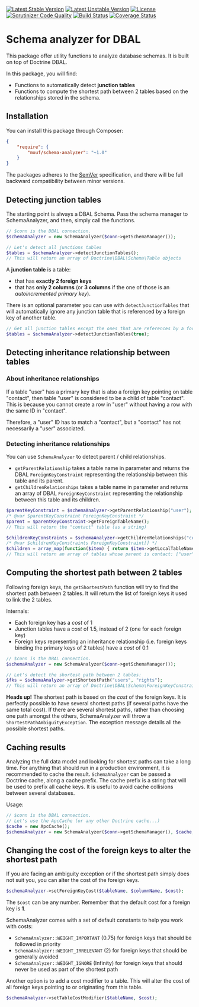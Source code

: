 [![Latest Stable Version](https://poser.pugx.org/mouf/schema-analyzer/v/stable)](https://packagist.org/packages/mouf/schema-analyzer)
[![Latest Unstable Version](https://poser.pugx.org/mouf/schema-analyzer/v/unstable)](https://packagist.org/packages/mouf/schema-analyzer)
[![License](https://poser.pugx.org/mouf/schema-analyzer/license)](https://packagist.org/packages/mouf/schema-analyzer)
[![Scrutinizer Code Quality](https://scrutinizer-ci.com/g/thecodingmachine/schema-analyzer/badges/quality-score.png?b=1.0)](https://scrutinizer-ci.com/g/thecodingmachine/schema-analyzer/?branch=1.0)
[![Build Status](https://travis-ci.org/thecodingmachine/schema-analyzer.svg?branch=1.0)](https://travis-ci.org/thecodingmachine/schema-analyzer)
[![Coverage Status](https://coveralls.io/repos/thecodingmachine/schema-analyzer/badge.svg?branch=1.0&service=github)](https://coveralls.io/github/thecodingmachine/schema-analyzer?branch=1.0)

# Schema analyzer for DBAL

This package offer utility functions to analyze database schemas. It is built on top of Doctrine DBAL.

In this package, you will find:

- Functions to automatically detect **junction tables**
- Functions to compute the shortest path between 2 tables based on the relationships stored in the schema.

## Installation

You can install this package through Composer:

```json
{
    "require": {
        "mouf/schema-analyzer": "~1.0"
    }
}
```

The packages adheres to the [SemVer](http://semver.org/) specification, and there will be full backward compatibility
between minor versions.

## Detecting junction tables

The starting point is always a DBAL Schema. Pass the schema manager to SchemaAnalyzer, and then, simply call the functions.

```php
// $conn is the DBAL connection.
$schemaAnalyzer = new SchemaAnalyzer($conn->getSchemaManager());

// Let's detect all junctions tables
$tables = $schemaAnalyzer->detectJunctionTables();
// This will return an array of Doctrine\DBAL\Schema\Table objects
```

A **junction table** is a table:

- that has **exactly 2 foreign keys**
- that has **only 2 columns** (or **3 columns** if the one of those is an *autoincremented primary key*).

There is an optional parameter you can use with `detectJunctionTables` that will automatically ignore any junction 
table that is referenced by a foreign key of another table.

```php
// Get all junction tables except the ones that are references by a foreign key.
$tables = $schemaAnalyzer->detectJunctionTables(true);
```


## Detecting inheritance relationship between tables

### About inheritance relationships

If a table "user" has a primary key that is also a foreign key pointing on table "contact", then table "user" is 
considered to be a child of table "contact". This is because you cannot create a row in "user" without having a row 
with the same ID in "contact".

Therefore, a "user" ID has to match a "contact", but a "contact" has not necessarily a "user" associated. 

### Detecting inheritance relationships

You can use `SchemaAnalyzer` to detect parent / child relationships.

- `getParentRelationship` takes a table name in parameter and returns the DBAL `ForeignKeyConstraint` representing
  the relationship between this table and its parent.
- `getChildrenRelationships` takes a table name in parameter and returns an array of DBAL `ForeignKeyConstraint` 
  representing the relationship between this table and its children.
  

```php
$parentKeyConstraint = $schemaAnalyzer->getParentRelationship("user");
/* @var $parentKeyConstraint ForeignKeyConstraint */
$parent = $parentKeyConstraint->getForeignTableName();
// This will return the "contact" table (as a string)

$childrenKeyConstraints = $schemaAnalyzer->getChildrenRelationships("contact");
/* @var $childrenKeyConstraints ForeignKeyConstraint[] */
$children = array_map(function($item) { return $item->getLocalTableName(); }, $childrenKeyConstraints);
// This will return an array of tables whose parent is contact: ["user"]
```

## Computing the shortest path between 2 tables

Following foreign keys, the `getShortestPath` function will try to find the shortest path between 2 tables.
It will return the list of foreign keys it used to link the 2 tables.

Internals:

- Each foreign key has a *cost* of 1
- Junction tables have a *cost* of 1.5, instead of 2 (one for each foreign key)
- Foreign keys representing an inheritance relationship (i.e. foreign keys binding the primary keys of 2 tables)
  have a *cost* of 0.1

```php
// $conn is the DBAL connection.
$schemaAnalyzer = new SchemaAnalyzer($conn->getSchemaManager());

// Let's detect the shortest path between 2 tables:
$fks = $schemaAnalyzer->getShortestPath("users", "rights");
// This will return an array of Doctrine\DBAL\Schema\ForeignKeyConstraint objects
```

<div class="alert alert-info"><strong>Heads up!</strong> The shortest path is based on the <em>cost</em> of the 
foreign keys. It is perfectly possible to have several shortest paths (if several paths have the same total cost). 
If there are several shortest paths, rather than choosing one path amongst the others, SchemaAnalyzer will throw
a <code>ShortestPathAmbiguityException</code>. The exception message details all the possible shortest
paths.</div>

## Caching results

Analyzing the full data model and looking for shortest paths can take a long time. For anything that should run 
in a production environment, it is recommended to cache the result. `SchemaAnalyzer` can be passed a Doctrine cache,
along a cache prefix. The cache prefix is a string that will be used to prefix all cache keys. It is useful to 
avoid cache collisions between several databases.

Usage:

```php
// $conn is the DBAL connection.
// Let's use the ApcCache (or any other Doctrine cache...)
$cache = new ApcCache();
$schemaAnalyzer = new SchemaAnalyzer($conn->getSchemaManager(), $cache, "my_prefix");
```

## Changing the cost of the foreign keys to alter the shortest path

If you are facing an ambiguity exception or if the shortest path simply does not suit you, you can alter the 
cost of the foreign keys.

```php
$schemaAnalyzer->setForeignKeyCost($tableName, $columnName, $cost);
```

The `$cost` can be any number. Remember that the default cost for a foreign key is **1**.

SchemaAnalyzer comes with a set of default constants to help you work with costs:

- `SchemaAnalyzer::WEIGHT_IMPORTANT` (0.75) for foreign keys that should be followed in priority 
- `SchemaAnalyzer::WEIGHT_IRRELEVANT` (2) for foreign keys that should be generally avoided 
- `SchemaAnalyzer::WEIGHT_IGNORE` (Infinity) for foreign keys that should never be used as part of the shortest path

Another option is to add a cost modifier to a table. This will alter the cost of all foreign keys pointing to or
originating from this table.

```php
$schemaAnalyzer->setTableCostModifier($tableName, $cost);
```
